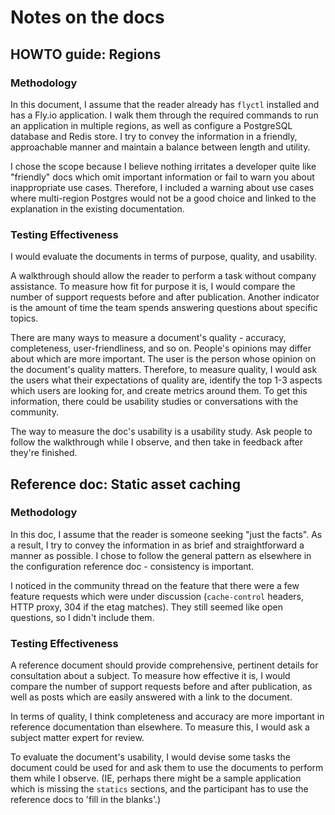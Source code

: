 # Notes on the docs
## HOWTO guide: Regions
### Methodology
In this document, I assume that the reader already has `flyctl` installed and has a Fly.io application. I walk them through the required commands to run an application in multiple regions, as well as configure a PostgreSQL database and Redis store. I try to convey the information in a friendly, approachable manner and maintain a balance between length and utility.

I chose the scope because I believe nothing irritates a developer quite like "friendly" docs which omit important information or fail to warn you about inappropriate use cases. Therefore, I included a warning about use cases where multi-region Postgres would not be a good choice and linked to the explanation in the existing documentation. 

### Testing Effectiveness
I would evaluate the documents in terms of purpose, quality, and usability. 

A walkthrough should allow the reader to perform a task without company assistance. To measure how fit for purpose it is, I would compare the number of support requests before and after publication. Another indicator is the amount of time the team spends answering questions about specific topics. 

There are many ways to measure a document's quality - accuracy, completeness, user-friendliness, and so on. People's opinions may differ about which are more important. The user is the person whose opinion on the document's quality matters. Therefore, to measure quality, I would ask the users what their expectations of quality are, identify the top 1-3 aspects which users are looking for, and create metrics around them. To get this information, there could be usability studies or conversations with the community. 

The way to measure the doc's usability is a usability study. Ask people to follow the walkthrough while I observe, and then take in feedback after they're finished.

## Reference doc: Static asset caching
### Methodology
In this doc, I assume that the reader is someone seeking "just the facts". As a result, I try to convey the information in as brief and straightforward a manner as possible. I chose to follow the general pattern as elsewhere in the configuration reference doc - consistency is important.

I noticed in the community thread on the feature that there were a few feature requests which were under discussion (`cache-control` headers, HTTP proxy, 304 if the etag matches). They still seemed like open questions, so I didn't include them.

### Testing Effectiveness
A reference document should provide comprehensive, pertinent details for consultation about a subject. To measure how effective it is, I would compare the number of support requests before and after publication, as well as posts which are easily answered with a link to the document.

In terms of quality, I think completeness and accuracy are more important in reference documentation than elsewhere. To measure this, I would ask a subject matter expert for review.

To evaluate the document's usability, I would devise some tasks the document could be used for and ask them to use the documents to perform them while I observe. (IE, perhaps there might be a sample application which is missing the `statics` sections, and the participant has to use the reference docs to 'fill in the blanks'.)